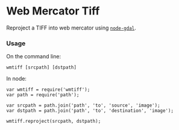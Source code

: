 # Web Mercator Tiff

Reproject a TIFF into web mercator using [`node-gdal`](https://github.com/naturalatlas/node-gdal/).

### Usage

On the command line:

    wmtiff [srcpath] [dstpath]

In node:

    var wmtiff = require('wmtiff');
    var path = require('path');

    var srcpath = path.join('path', 'to', 'source', 'image');
    var dstpath = path.join('path', 'to', 'destination', 'image');

    wmtiff.reproject(srcpath, dstpath);
